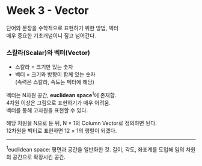 # Week 3 - Vector 

단어와 문장을 수학적으로 표현하기 위한 방법, 벡터  
매우 중요한 기초개념이니 짚고 넘어간다.  

### 스칼라(Scalar)와 벡터(Vector)  

- 스칼라 = 크기만 있는 숫자  
- 벡터 = 크기와 방향이 함께 있는 숫자   
(속력은 스칼라, 속도는 벡터에 해당)

벡터는 N차원 공간, **euclidean space**<sup>1</sup>에 존재함.  
4차원 이상은 그림으로 표현하기가 매우 어려움.  
벡터를 통해 고차원을 표현할 수 있다.  

해당 차원을 N으로 둔 뒤, N $\times$ 1의 Column Vector로 정의하면 된다.  
12차원을 벡터로 표현하면 12 $\times$ 1의 행렬이 되겠다. 



___
<sup>1</sup>euclidean space: 평면과 공간을 일반화한 것. 길이, 각도, 좌표계를 도입해 임의 차원의 공간으로 확장시킨 공간.

